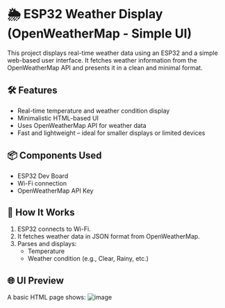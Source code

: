 # 🌦️ ESP32 Weather Display (OpenWeatherMap - Simple UI)

This project displays real-time weather data using an ESP32 and a simple web-based user interface. It fetches weather information from the OpenWeatherMap API and presents it in a clean and minimal format.

## 🛠️ Features

- Real-time temperature and weather condition display
- Minimalistic HTML-based UI
- Uses OpenWeatherMap API for weather data
- Fast and lightweight – ideal for smaller displays or limited devices

## 📦 Components Used

- ESP32 Dev Board
- Wi-Fi connection
- OpenWeatherMap API Key

## 🧠 How It Works

1. ESP32 connects to Wi-Fi.
2. It fetches weather data in JSON format from OpenWeatherMap.
3. Parses and displays:
   - Temperature
   - Weather condition (e.g., Clear, Rainy, etc.)

## 🌐 UI Preview

A basic HTML page shows: ![image](https://github.com/user-attachments/assets/5d3a0d2f-3757-4025-b7fe-212a4ecc9ca8)

